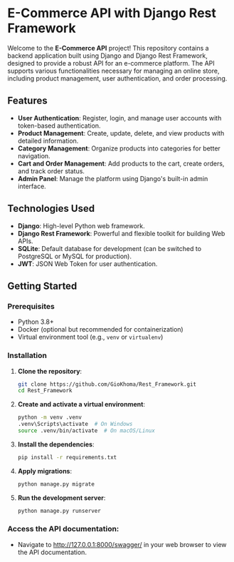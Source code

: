 # E-Commerce API with Django Rest Framework

Welcome to the **E-Commerce API** project! This repository contains a backend application built using Django and Django Rest Framework, designed to provide a robust API for an e-commerce platform. The API supports various functionalities necessary for managing an online store, including product management, user authentication, and order processing.

## Features

- **User Authentication**: Register, login, and manage user accounts with token-based authentication.
- **Product Management**: Create, update, delete, and view products with detailed information.
- **Category Management**: Organize products into categories for better navigation.
- **Cart and Order Management**: Add products to the cart, create orders, and track order status.
- **Admin Panel**: Manage the platform using Django's built-in admin interface.

## Technologies Used

- **Django**: High-level Python web framework.
- **Django Rest Framework**: Powerful and flexible toolkit for building Web APIs.
- **SQLite**: Default database for development (can be switched to PostgreSQL or MySQL for production).
- **JWT**: JSON Web Token for user authentication.

## Getting Started

### Prerequisites

- Python 3.8+
- Docker (optional but recommended for containerization)
- Virtual environment tool (e.g., `venv` or `virtualenv`)

### Installation

1. **Clone the repository**:
   ```sh
   git clone https://github.com/GioKhoma/Rest_Framework.git
   cd Rest_Framework

2. **Create and activate a virtual environment**:
   ```sh
   python -m venv .venv
   .venv\Scripts\activate  # On Windows
   source .venv/bin/activate  # On macOS/Linux
   
3. **Install the dependencies**:
   ```sh
   pip install -r requirements.txt
   
4. **Apply migrations**:
   ```sh
   python manage.py migrate

5. **Run the development server**:
   ```sh
   python manage.py runserver

### Access the API documentation:
- Navigate to http://127.0.0.1:8000/swagger/ in your web browser to view the API documentation.

